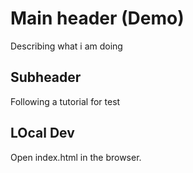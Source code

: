 # Main header (Demo)

Describing what i am doing

## Subheader

Following a tutorial for test

## LOcal Dev
 Open index.html in the browser.